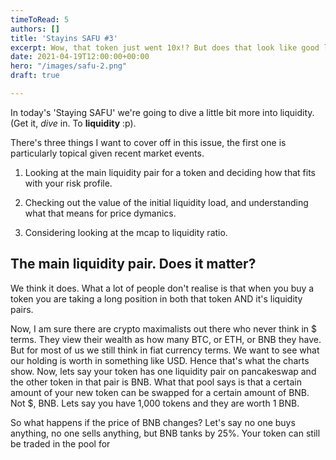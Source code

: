 ```yaml
---
timeToRead: 5
authors: []
title: 'Stayins SAFU #3'
excerpt: Wow, that token just went 10x!? But does that look like good liquidity?
date: 2021-04-19T12:00:00+00:00
hero: "/images/safu-2.png"
draft: true

---
```

In today's 'Staying SAFU' we're going to dive a little bit more into liquidity. (Get it, _dive_ in. To **liquidity** :p).

There's three things I want to cover off in this issue, the first one is particularly topical given recent market events.

1) Looking at the main liquidity pair for a token and deciding how that fits with your risk profile. 

2) Checking out the value of the initial liquidity load, and understanding what that means for price dymanics.

3) Considering looking at the mcap to liquidity ratio.

## The main liquidity pair. Does it matter?

We think it does. What a lot of people don't realise is that when you buy a token you are taking a long position in both that token AND it's liquidity pairs. 

Now, I am sure there are crypto maximalists out there who never think in $ terms. They view their wealth as how many BTC, or ETH, or BNB they have. But for most of us we still think in fiat currency terms. We want to see what our holding is worth in something like USD. Hence that's what the charts show. Now, lets say your token has one liquidity pair on pancakeswap and the other token in that pair is BNB. What that pool says is that a certain amount of your new token can be swapped for a certain amount of BNB. Not $, BNB. Lets say you have 1,000 tokens and they are worth 1 BNB.

So what happens if the price of BNB changes? Let's say no one buys anything, no one sells anything, but BNB tanks by 25%. Your token can still be traded in the pool for 
